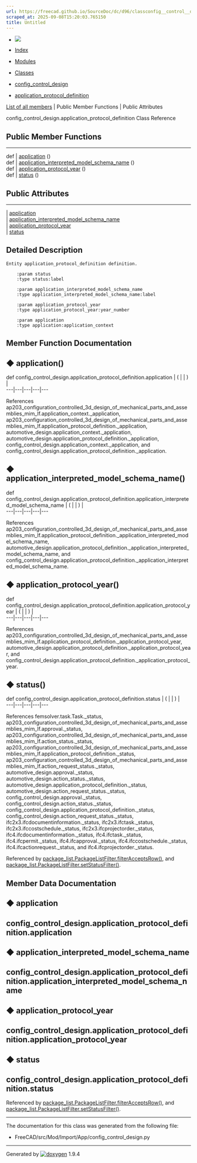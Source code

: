 ```yaml
---
url: https://freecad.github.io/SourceDoc/dc/d96/classconfig__control__design_1_1application__protocol__definition.html
scraped_at: 2025-09-08T15:20:03.765150
title: Untitled
---
```


  * [ ![](https://www.freecad.org/svg/logo-freecad.svg) ](https://freecadweb.org "FreeCAD")
  * [Index](../../index.html "Index")
  * [Modules](../../modules.html "Modules list")
  * [Classes](../../annotated.html "Annotated list")

  * [config_control_design](../../d4/d07/namespaceconfig__control__design.html)
  * [application_protocol_definition](../../dc/d96/classconfig__control__design_1_1application__protocol__definition.html)

[List of all members](../../df/d59/classconfig__control__design_1_1application__protocol__definition-members.html) | Public Member Functions | Public Attributes

config_control_design.application_protocol_definition Class Reference

##  Public Member Functions  
  
---  
def | [application](../../dc/d96/classconfig__control__design_1_1application__protocol__definition.html#a6cca0837d089ff37d4f21c29424dc720) ()  
def | [application_interpreted_model_schema_name](../../dc/d96/classconfig__control__design_1_1application__protocol__definition.html#a50f9527d84f7e625d0bd2ff8c37c7e63) ()  
def | [application_protocol_year](../../dc/d96/classconfig__control__design_1_1application__protocol__definition.html#adcaffecaaf67c1eebac7174eeb1e5539) ()  
def | [status](../../dc/d96/classconfig__control__design_1_1application__protocol__definition.html#a9bcecac47cdebf87a2e7501506921f49) ()  
  
##  Public Attributes  
  
---  
|
[application](../../dc/d96/classconfig__control__design_1_1application__protocol__definition.html#a09aba98fcbcaef580bb30b564483020d)  
|
[application_interpreted_model_schema_name](../../dc/d96/classconfig__control__design_1_1application__protocol__definition.html#a734a8670f73511c6242ffeaaf59cc530)  
|
[application_protocol_year](../../dc/d96/classconfig__control__design_1_1application__protocol__definition.html#a6261937683743baeb6ec06660cb5a4b2)  
|
[status](../../dc/d96/classconfig__control__design_1_1application__protocol__definition.html#a067479ffa6b368621a280ba9936f98fe)  
  
## Detailed Description

    
    
    Entity application_protocol_definition definition.
    
        :param status
        :type status:label
    
        :param application_interpreted_model_schema_name
        :type application_interpreted_model_schema_name:label
    
        :param application_protocol_year
        :type application_protocol_year:year_number
    
        :param application
        :type application:application_context

## Member Function Documentation

## ◆ application()

def config_control_design.application_protocol_definition.application  | ( | | ) |   
---|---|---|---|---  
  
References
ap203_configuration_controlled_3d_design_of_mechanical_parts_and_assemblies_mim_lf.application_context._application,
ap203_configuration_controlled_3d_design_of_mechanical_parts_and_assemblies_mim_lf.application_protocol_definition._application,
automotive_design.application_context._application,
automotive_design.application_protocol_definition._application,
config_control_design.application_context._application, and
config_control_design.application_protocol_definition._application.

## ◆ application_interpreted_model_schema_name()

def config_control_design.application_protocol_definition.application_interpreted_model_schema_name  | ( | | ) |   
---|---|---|---|---  
  
References
ap203_configuration_controlled_3d_design_of_mechanical_parts_and_assemblies_mim_lf.application_protocol_definition._application_interpreted_model_schema_name,
automotive_design.application_protocol_definition._application_interpreted_model_schema_name,
and
config_control_design.application_protocol_definition._application_interpreted_model_schema_name.

## ◆ application_protocol_year()

def config_control_design.application_protocol_definition.application_protocol_year  | ( | | ) |   
---|---|---|---|---  
  
References
ap203_configuration_controlled_3d_design_of_mechanical_parts_and_assemblies_mim_lf.application_protocol_definition._application_protocol_year,
automotive_design.application_protocol_definition._application_protocol_year,
and
config_control_design.application_protocol_definition._application_protocol_year.

## ◆ status()

def config_control_design.application_protocol_definition.status  | ( | | ) |   
---|---|---|---|---  
  
References femsolver.task.Task._status,
ap203_configuration_controlled_3d_design_of_mechanical_parts_and_assemblies_mim_lf.approval._status,
ap203_configuration_controlled_3d_design_of_mechanical_parts_and_assemblies_mim_lf.action_status._status,
ap203_configuration_controlled_3d_design_of_mechanical_parts_and_assemblies_mim_lf.application_protocol_definition._status,
ap203_configuration_controlled_3d_design_of_mechanical_parts_and_assemblies_mim_lf.action_request_status._status,
automotive_design.approval._status, automotive_design.action_status._status,
automotive_design.application_protocol_definition._status,
automotive_design.action_request_status._status,
config_control_design.approval._status,
config_control_design.action_status._status,
config_control_design.application_protocol_definition._status,
config_control_design.action_request_status._status,
ifc2x3.ifcdocumentinformation._status, ifc2x3.ifctask._status,
ifc2x3.ifccostschedule._status, ifc2x3.ifcprojectorder._status,
ifc4.ifcdocumentinformation._status, ifc4.ifctask._status,
ifc4.ifcpermit._status, ifc4.ifcapproval._status,
ifc4.ifccostschedule._status, ifc4.ifcactionrequest._status, and
ifc4.ifcprojectorder._status.

Referenced by
[package_list.PackageListFilter.filterAcceptsRow()](../../d3/d7c/classpackage__list_1_1PackageListFilter.html#ac6c224ec61dac5c46121a0fc4cf1cb17),
and
[package_list.PackageListFilter.setStatusFilter()](../../d3/d7c/classpackage__list_1_1PackageListFilter.html#a22cd720e4853ae43b7d7f39758f2ff99).

## Member Data Documentation

## ◆ application

config_control_design.application_protocol_definition.application  
---  
  
## ◆ application_interpreted_model_schema_name

config_control_design.application_protocol_definition.application_interpreted_model_schema_name  
---  
  
## ◆ application_protocol_year

config_control_design.application_protocol_definition.application_protocol_year  
---  
  
## ◆ status

config_control_design.application_protocol_definition.status  
---  
  
Referenced by
[package_list.PackageListFilter.filterAcceptsRow()](../../d3/d7c/classpackage__list_1_1PackageListFilter.html#ac6c224ec61dac5c46121a0fc4cf1cb17),
and
[package_list.PackageListFilter.setStatusFilter()](../../d3/d7c/classpackage__list_1_1PackageListFilter.html#a22cd720e4853ae43b7d7f39758f2ff99).

* * *

The documentation for this class was generated from the following file:

  * FreeCAD/src/Mod/Import/App/config_control_design.py

* * *

Generated by
[![doxygen](../../doxygen.svg)](https://www.doxygen.org/index.html) 1.9.4

